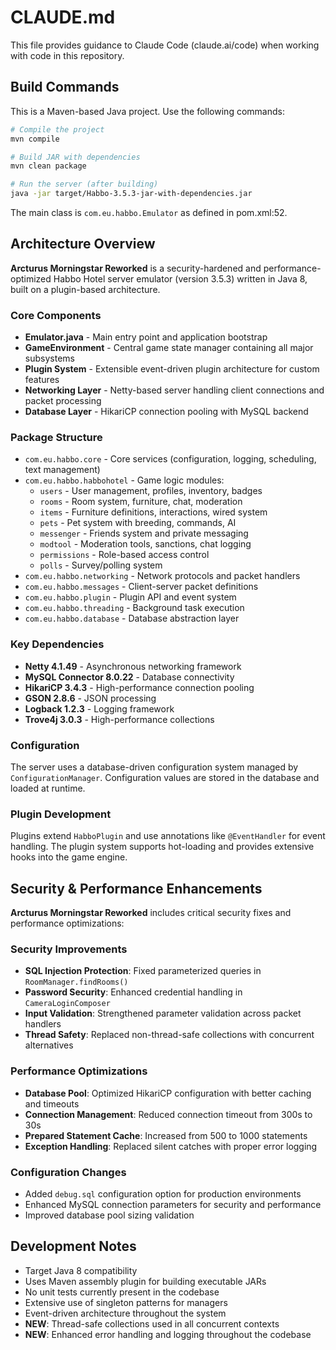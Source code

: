 # CLAUDE.md

This file provides guidance to Claude Code (claude.ai/code) when working with code in this repository.

## Build Commands

This is a Maven-based Java project. Use the following commands:

```bash
# Compile the project
mvn compile

# Build JAR with dependencies
mvn clean package

# Run the server (after building)
java -jar target/Habbo-3.5.3-jar-with-dependencies.jar
```

The main class is `com.eu.habbo.Emulator` as defined in pom.xml:52.

## Architecture Overview

**Arcturus Morningstar Reworked** is a security-hardened and performance-optimized Habbo Hotel server emulator (version 3.5.3) written in Java 8, built on a plugin-based architecture.

### Core Components

- **Emulator.java** - Main entry point and application bootstrap
- **GameEnvironment** - Central game state manager containing all major subsystems
- **Plugin System** - Extensible event-driven plugin architecture for custom features
- **Networking Layer** - Netty-based server handling client connections and packet processing
- **Database Layer** - HikariCP connection pooling with MySQL backend

### Package Structure

- `com.eu.habbo.core` - Core services (configuration, logging, scheduling, text management)
- `com.eu.habbo.habbohotel` - Game logic modules:
  - `users` - User management, profiles, inventory, badges
  - `rooms` - Room system, furniture, chat, moderation  
  - `items` - Furniture definitions, interactions, wired system
  - `pets` - Pet system with breeding, commands, AI
  - `messenger` - Friends system and private messaging
  - `modtool` - Moderation tools, sanctions, chat logging
  - `permissions` - Role-based access control
  - `polls` - Survey/polling system
- `com.eu.habbo.networking` - Network protocols and packet handlers
- `com.eu.habbo.messages` - Client-server packet definitions
- `com.eu.habbo.plugin` - Plugin API and event system
- `com.eu.habbo.threading` - Background task execution
- `com.eu.habbo.database` - Database abstraction layer

### Key Dependencies

- **Netty 4.1.49** - Asynchronous networking framework
- **MySQL Connector 8.0.22** - Database connectivity
- **HikariCP 3.4.3** - High-performance connection pooling
- **GSON 2.8.6** - JSON processing
- **Logback 1.2.3** - Logging framework
- **Trove4j 3.0.3** - High-performance collections

### Configuration

The server uses a database-driven configuration system managed by `ConfigurationManager`. Configuration values are stored in the database and loaded at runtime.

### Plugin Development

Plugins extend `HabboPlugin` and use annotations like `@EventHandler` for event handling. The plugin system supports hot-loading and provides extensive hooks into the game engine.

## Security & Performance Enhancements

**Arcturus Morningstar Reworked** includes critical security fixes and performance optimizations:

### Security Improvements
- **SQL Injection Protection**: Fixed parameterized queries in `RoomManager.findRooms()`
- **Password Security**: Enhanced credential handling in `CameraLoginComposer`
- **Input Validation**: Strengthened parameter validation across packet handlers
- **Thread Safety**: Replaced non-thread-safe collections with concurrent alternatives

### Performance Optimizations
- **Database Pool**: Optimized HikariCP configuration with better caching and timeouts
- **Connection Management**: Reduced connection timeout from 300s to 30s
- **Prepared Statement Cache**: Increased from 500 to 1000 statements
- **Exception Handling**: Replaced silent catches with proper error logging

### Configuration Changes
- Added `debug.sql` configuration option for production environments
- Enhanced MySQL connection parameters for security and performance
- Improved database pool sizing validation

## Development Notes

- Target Java 8 compatibility
- Uses Maven assembly plugin for building executable JARs
- No unit tests currently present in the codebase  
- Extensive use of singleton patterns for managers
- Event-driven architecture throughout the system
- **NEW**: Thread-safe collections used in all concurrent contexts
- **NEW**: Enhanced error handling and logging throughout the codebase